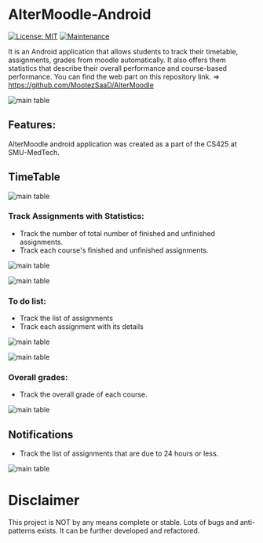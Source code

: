 # AlterMoodle-Android
[![License: MIT](https://img.shields.io/badge/License-MIT-yellow.svg)](https://opensource.org/licenses/MIT) [![Maintenance](https://img.shields.io/badge/Maintained%3F-no-red.svg)](https://bitbucket.org/lbesson/ansi-colors)

It is an Android application that allows students to track their timetable, assignments, grades from moodle automatically. It also offers them statistics that describe their overall performance and course-based performance. You can find the web part on this repository link.
=> https://github.com/MootezSaaD/AlterMoodle

![main table](https://i.imgur.com/N7eLM0T.png)

## Features:

AlterMoodle android application was created as a part of the CS425 at SMU-MedTech.

## TimeTable

![main table](https://i.imgur.com/K9JfguW.png)

### Track Assignments with Statistics:

- Track the number of total number of finished and unfinished assignments.
- Track each course's finished and unfinished assignments.

![main table](https://i.imgur.com/zLE69eg.png)

![main table](https://i.imgur.com/WJwHRnm.png)

### To do list:

- Track the list of assignments
- Track each assignment with its details

![main table](https://i.imgur.com/0e2oR6a.png)

![main table](https://i.imgur.com/M7PJQPK.png)

### Overall grades:

- Track the overall grade of each course.

![main table](https://i.imgur.com/bVFrMPw.png)

## Notifications

- Track the list of assignments that are due to 24 hours or less.

![main table](https://i.imgur.com/xuUBtJg.png)

# Disclaimer

This project is NOT by any means complete or stable. Lots of bugs and anti-patterns exists. It can be further developed and refactored.


